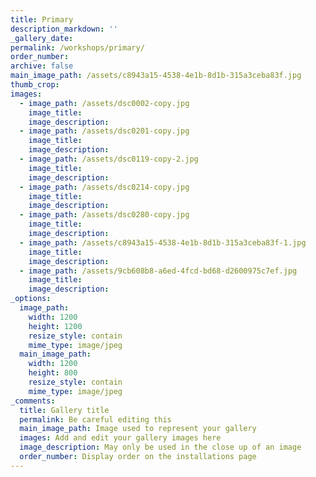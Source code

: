```yaml
---
title: Primary
description_markdown: ''
_gallery_date:
permalink: /workshops/primary/
order_number:
archive: false
main_image_path: /assets/c8943a15-4538-4e1b-8d1b-315a3ceba83f.jpg
thumb_crop:
images:
  - image_path: /assets/dsc0002-copy.jpg
    image_title:
    image_description:
  - image_path: /assets/dsc0201-copy.jpg
    image_title:
    image_description:
  - image_path: /assets/dsc0119-copy-2.jpg
    image_title:
    image_description:
  - image_path: /assets/dsc0214-copy.jpg
    image_title:
    image_description:
  - image_path: /assets/dsc0280-copy.jpg
    image_title:
    image_description:
  - image_path: /assets/c8943a15-4538-4e1b-8d1b-315a3ceba83f-1.jpg
    image_title:
    image_description:
  - image_path: /assets/9cb608b8-a6ed-4fcd-bd68-d2600975c7ef.jpg
    image_title:
    image_description:
_options:
  image_path:
    width: 1200
    height: 1200
    resize_style: contain
    mime_type: image/jpeg
  main_image_path:
    width: 1200
    height: 800
    resize_style: contain
    mime_type: image/jpeg
_comments:
  title: Gallery title
  permalink: Be careful editing this
  main_image_path: Image used to represent your gallery
  images: Add and edit your gallery images here
  image_description: May only be used in the close up of an image
  order_number: Display order on the installations page
---
```

